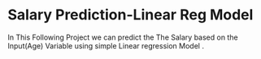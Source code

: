 # Salary Prediction-Linear Reg Model
In This Following Project we can predict the The Salary based on the Input(Age) Variable using simple Linear regression Model .

